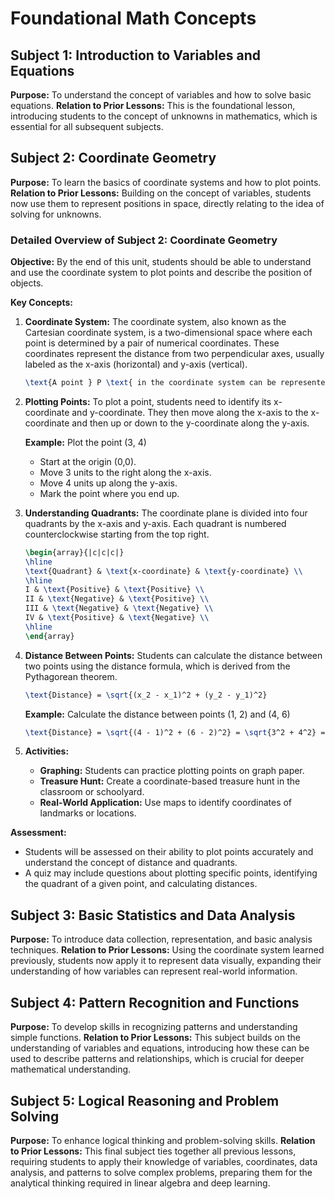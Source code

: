 # Foundational Math Concepts

## Subject 1: Introduction to Variables and Equations
**Purpose:** To understand the concept of variables and how to solve basic equations.
**Relation to Prior Lessons:** This is the foundational lesson, introducing students to the concept of unknowns in mathematics, which is essential for all subsequent subjects.

## Subject 2: Coordinate Geometry
**Purpose:** To learn the basics of coordinate systems and how to plot points.
**Relation to Prior Lessons:** Building on the concept of variables, students now use them to represent positions in space, directly relating to the idea of solving for unknowns.

### Detailed Overview of Subject 2: Coordinate Geometry

**Objective:** By the end of this unit, students should be able to understand and use the coordinate system to plot points and describe the position of objects.

**Key Concepts:**

1. **Coordinate System:**
   The coordinate system, also known as the Cartesian coordinate system, is a two-dimensional space where each point is determined by a pair of numerical coordinates. These coordinates represent the distance from two perpendicular axes, usually labeled as the x-axis (horizontal) and y-axis (vertical).

   ```latex
   \text{A point } P \text{ in the coordinate system can be represented as } (x, y)
   ```

2. **Plotting Points:**
   To plot a point, students need to identify its x-coordinate and y-coordinate. They then move along the x-axis to the x-coordinate and then up or down to the y-coordinate along the y-axis.

   **Example:** Plot the point (3, 4)
   - Start at the origin (0,0).
   - Move 3 units to the right along the x-axis.
   - Move 4 units up along the y-axis.
   - Mark the point where you end up.

3. **Understanding Quadrants:**
   The coordinate plane is divided into four quadrants by the x-axis and y-axis. Each quadrant is numbered counterclockwise starting from the top right.

   ```latex
   \begin{array}{|c|c|c|}
   \hline
   \text{Quadrant} & \text{x-coordinate} & \text{y-coordinate} \\
   \hline
   I & \text{Positive} & \text{Positive} \\
   II & \text{Negative} & \text{Positive} \\
   III & \text{Negative} & \text{Negative} \\
   IV & \text{Positive} & \text{Negative} \\
   \hline
   \end{array}
   ```

4. **Distance Between Points:**
   Students can calculate the distance between two points using the distance formula, which is derived from the Pythagorean theorem.

   ```latex
   \text{Distance} = \sqrt{(x_2 - x_1)^2 + (y_2 - y_1)^2}
   ```

   **Example:** Calculate the distance between points (1, 2) and (4, 6)
   ```latex
   \text{Distance} = \sqrt{(4 - 1)^2 + (6 - 2)^2} = \sqrt{3^2 + 4^2} = \sqrt{9 + 16} = \sqrt{25} = 5
   ```

5. **Activities:**
   - **Graphing:** Students can practice plotting points on graph paper.
   - **Treasure Hunt:** Create a coordinate-based treasure hunt in the classroom or schoolyard.
   - **Real-World Application:** Use maps to identify coordinates of landmarks or locations.

**Assessment:**
   - Students will be assessed on their ability to plot points accurately and understand the concept of distance and quadrants.
   - A quiz may include questions about plotting specific points, identifying the quadrant of a given point, and calculating distances.

## Subject 3: Basic Statistics and Data Analysis
**Purpose:** To introduce data collection, representation, and basic analysis techniques.
**Relation to Prior Lessons:** Using the coordinate system learned previously, students now apply it to represent data visually, expanding their understanding of how variables can represent real-world information.

## Subject 4: Pattern Recognition and Functions
**Purpose:** To develop skills in recognizing patterns and understanding simple functions.
**Relation to Prior Lessons:** This subject builds on the understanding of variables and equations, introducing how these can be used to describe patterns and relationships, which is crucial for deeper mathematical understanding.

## Subject 5: Logical Reasoning and Problem Solving
**Purpose:** To enhance logical thinking and problem-solving skills.
**Relation to Prior Lessons:** This final subject ties together all previous lessons, requiring students to apply their knowledge of variables, coordinates, data analysis, and patterns to solve complex problems, preparing them for the analytical thinking required in linear algebra and deep learning.

